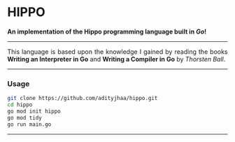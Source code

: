 # HIPPO

**An implementation of the Hippo programming language built in *Go*!**
<hr>

<div align = "justify">

This language is based upon the knowledge I gained by reading the books <b>Writing an Interpreter in Go</b> and <b>Writing a Compiler in Go</b> by *Thorsten Ball*.

</div>

<hr>

### Usage
```bash
git clone https://github.com/adityjhaa/hippo.git
cd hippo
go mod init hippo
go mod tidy
go run main.go
```

<hr>
